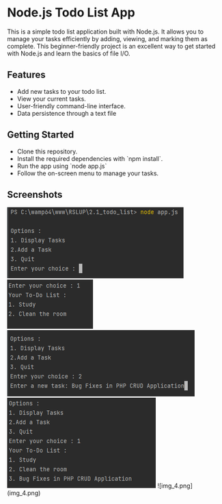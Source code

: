 <h1>Node.js Todo List App</h1>

<p>This is a simple todo list application built with Node.js. It allows you to manage your tasks efficiently by adding, viewing, and marking them as complete. This beginner-friendly project is an excellent way to get started with Node.js and learn the basics of file I/O.</p>

<h2>Features</h2> 
<ul>
    <li>Add new tasks to your todo list.</li>
    <li>View your current tasks.</li>
    <li>User-friendly command-line interface.</li>
    <li>Data persistence through a text file</li>
</ul>

<h2>Getting Started</h2>
<ul>
    <li>Clone this repository.</li>
    <li>Install the required dependencies with `npm install`.</li>
    <li>Run the app using `node app.js`</li>
    <li>Follow the on-screen menu to manage your tasks.</li>
</ul>

<h2>Screenshots</h2>
<img src = "img.png" />
<img src = "img_1.png" />
<img src= "img_2.png" />
<img src= "img_3.png"/>
![img_4.png](img_4.png)
